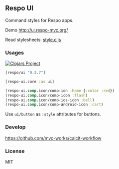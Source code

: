
Respo UI
----

Command styles for Respo apps.

Demo http://ui.respo-mvc.org/

Read stylesheets: [style.cljs](https://github.com/Respo/respo-ui/blob/master/src/respo_ui/style.cljs)

### Usages

[![Clojars Project](https://img.shields.io/clojars/v/respo/ui.svg)](https://clojars.org/respo/ui)

```clojure
[respo/ui "0.3.7"]
```

```clojure
[respo-ui.core :as ui]
```

```clojure
(respo-ui.comp.icon/comp-ion :home {:color :red})
(respo-ui.comp.icon/comp-icon :flash)
(respo-ui.comp.icon/comp-ios-icon :bell)
(respo-ui.comp.icon/comp-android-icon :cart)
```

Use `ui/button` as `:style` attributes for buttons.

### Develop

https://github.com/mvc-works/calcit-workflow

### License

MIT
